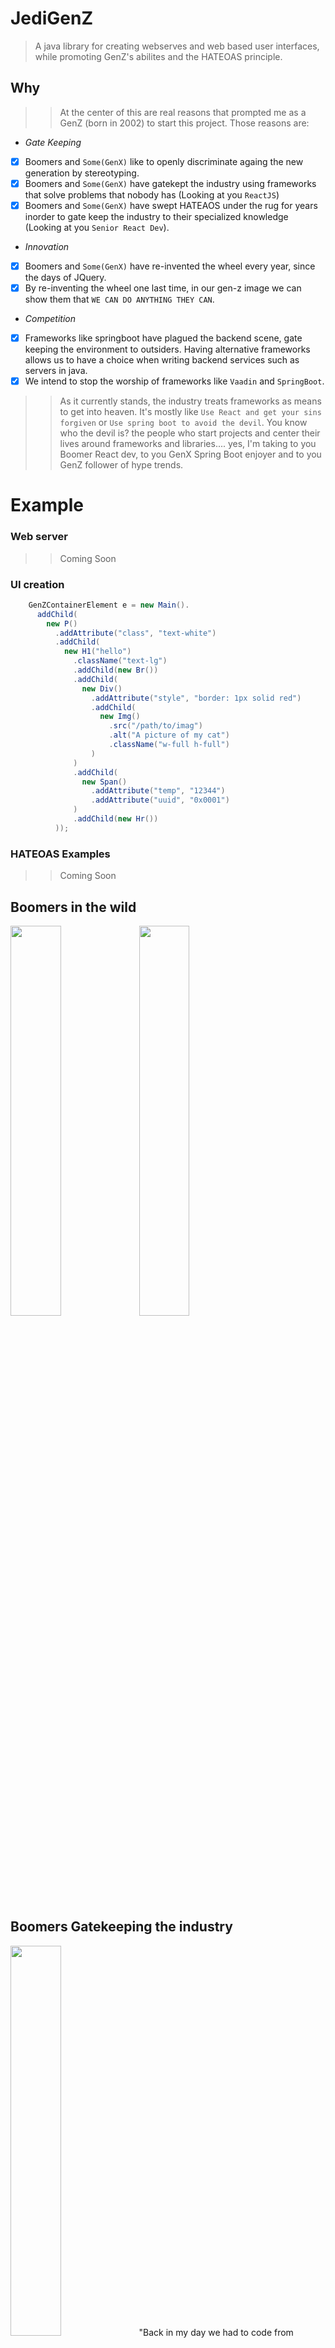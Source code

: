 # JediGenZ
> A java library for creating webserves and web based user interfaces, while promoting GenZ's abilites and the HATEOAS principle.  

## Why 
>> At the center of this are real reasons that prompted me as a GenZ (born in 2002) to start this project. Those reasons are:
- *Gate Keeping*
- [X] Boomers and `Some(GenX)` like to openly discriminate againg the new generation by stereotyping.
- [X] Boomers and `Some(GenX)` have gatekept the industry using frameworks that solve problems that nobody has (Looking at you `ReactJS`)
- [X] Boomers and `Some(GenX)` have swept HATEAOS under the rug for years inorder to gate keep the industry to their specialized knowledge (Looking at you `Senior React Dev`).
- *Innovation*
- [X] Boomers and `Some(GenX)` have re-invented the wheel every year, since the days of JQuery.
- [X] By re-inventing the wheel one last time, in our gen-z image we can show them that `WE CAN DO ANYTHING THEY CAN`.
- *Competition*
- [X] Frameworks like springboot have plagued the backend scene, gate keeping the environment to outsiders. Having alternative frameworks allows us to have a choice when writing backend services such as servers in java.
- [X] We intend to stop the worship of frameworks like `Vaadin` and `SpringBoot`.

>> As it currently stands, the industry treats frameworks as means to get into heaven. It's mostly like `Use React and get your sins forgiven` or `Use spring boot to avoid the devil`. You know who the devil is? the people who start projects and center their lives around frameworks and libraries.... yes, I'm taking to you Boomer React dev, to you GenX Spring Boot enjoyer and to you GenZ follower of hype trends.

# Example
### Web server
>> Coming Soon
>

### UI creation
```java
    GenZContainerElement e = new Main().
      addChild(
        new P()
          .addAttribute("class", "text-white")
          .addChild(
            new H1("hello")
              .className("text-lg")
              .addChild(new Br())
              .addChild(
                new Div()
                  .addAttribute("style", "border: 1px solid red")
                  .addChild(
                    new Img()
                      .src("/path/to/imag")
                      .alt("A picture of my cat")
                      .className("w-full h-full")
                  )
              )
              .addChild(
                new Span()
                  .addAttribute("temp", "12344")
                  .addAttribute("uuid", "0x0001")
              )
              .addChild(new Hr())
          ));

```


### HATEOAS Examples
>> Coming Soon


## Boomers in the wild

<img src="https://github.com/user-attachments/assets/f3a18685-8e51-43c1-989f-a55081afd72d" width="40%" />
<img src="https://github.com/user-attachments/assets/8f222769-d18d-400e-a9fe-6494cfedb803" width="40%" />

## Boomers Gatekeeping the industry
<img src="https://github.com/user-attachments/assets/874eb592-fea3-4034-8ba1-575f3b5aeaa8" width="40%" />
"Back in my day we had to code from outside the fence" - Boomer

## Final words
If you have made it here without raging or laughing out loud (We have to spell it for the Boomers), I would like to say thank you
for taking time and looking at our project. The goals for the project are 1000% satirical, but there is some truth in all jokes and the truth is
there is a lot of industry bias and discrimination against genz because we are not willing to break ourselves for companies that don't care 
about our well beings. 

